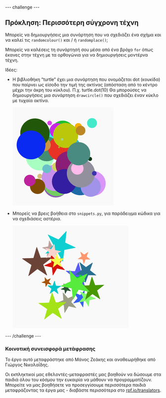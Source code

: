 --- challenge ---

## Πρόκληση: Περισσότερη σύγχρονη τέχνη

Μπορείς να δημιουργήσεις μια συνάρτηση που να σχεδιάζει ένα σχήμα και να καλεί τις `randomcolour()` και / ή `randomplace()`;

Μπορείς να καλέσεις τη συνάρτησή σου μέσα από ένα βρόχο `for` όπως έκανες στην τέχνη με τα ορθογώνια για να δημιουργήσεις μοντέρνα τέχνη.

Ιδέες:

- Η βιβλιοθήκη "turtle" έχει μια συνάρτηση που ονομάζεται dot (κουκίδα) που παίρνει ως είσοδο την τιμή της ακτίνας (απόσταση από το κέντρο μέχρι την άκρη του κύκλου). Π.χ. turtle.dot(10) Θα μπορούσες να δημιουργήσεις μια συνάρτηση `drawcircle()` που σχεδιάζει έναν κύκλο με τυχαία ακτίνα.
    
    ![screenshot](images/modern-circles.png)

- Μπορείς να βρεις βοήθεια στο `snippets.py`, για παράδειγμα κώδικα για να σχεδιάσεις αστέρια.
    
    ![screenshot](images/modern-stars.png)

--- /challenge ---

### Κοινοτική συνεισφορά μετάφρασης 

Το έργο αυτό μεταφράστηκε από Μάνος Ζεάκης και αναθεωρήθηκε από Γιώργος Νικολαΐδης. 

Οι εκπληκτικοί μας εθελοντές-μεταφραστές μας βοηθούν να δώσουμε στα παιδιά όλου του κόσμου την ευκαιρία να μάθουν να προγραμματίζουν. Μπορείτε να μας βοηθήσετε να προσεγγίσουμε περισσότερα παιδιά μεταφράζοντας τα έργα μας - διαβάστε περισσότερα στο [rpf.io/translators](https://rpf.io/translators).
